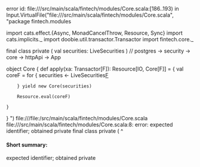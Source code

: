 error id: file://<WORKSPACE>/src/main/scala/fintech/modules/Core.scala:[186..193) in Input.VirtualFile("file://<WORKSPACE>/src/main/scala/fintech/modules/Core.scala", "package fintech.modules

import cats.effect.{Async, MonadCancelThrow, Resource, Sync}
import cats.implicits._
import doobie.util.transactor.Transactor
import fintech.core._

final class private (
    val securities: LiveSecurities
)
// postgres -> security -> core -> httpApi -> App

object Core {
    def apply(xa: Transactor[F]): Resource[IO, Core[F]] = {
        val coreF = for {
            securities <- LiveSecurities[F](xa)

        } yield new Core(securities)

        Resource.eval(coreF)

    }

}
")
file://<WORKSPACE>/file:<WORKSPACE>/src/main/scala/fintech/modules/Core.scala
file://<WORKSPACE>/src/main/scala/fintech/modules/Core.scala:8: error: expected identifier; obtained private
final class private (
            ^
#### Short summary: 

expected identifier; obtained private